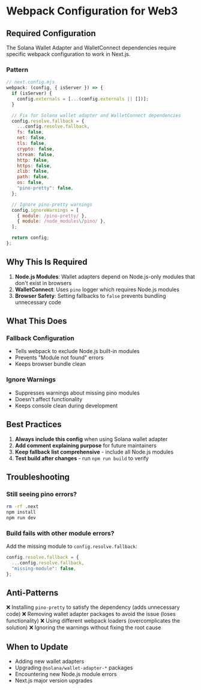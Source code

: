 # Webpack Configuration for Web3

## Required Configuration

The Solana Wallet Adapter and WalletConnect dependencies require specific webpack configuration to work in Next.js.

### Pattern

```javascript
// next.config.mjs
webpack: (config, { isServer }) => {
  if (isServer) {
    config.externals = [...(config.externals || [])];
  }

  // Fix for Solana wallet adapter and WalletConnect dependencies
  config.resolve.fallback = {
    ...config.resolve.fallback,
    fs: false,
    net: false,
    tls: false,
    crypto: false,
    stream: false,
    http: false,
    https: false,
    zlib: false,
    path: false,
    os: false,
    "pino-pretty": false,
  };

  // Ignore pino-pretty warnings
  config.ignoreWarnings = [
    { module: /pino-pretty/ },
    { module: /node_modules\/pino/ },
  ];

  return config;
};
```

## Why This Is Required

1. **Node.js Modules**: Wallet adapters depend on Node.js-only modules that don't exist in browsers
2. **WalletConnect**: Uses `pino` logger which requires Node.js modules
3. **Browser Safety**: Setting fallbacks to `false` prevents bundling unnecessary code

## What This Does

### Fallback Configuration

- Tells webpack to exclude Node.js built-in modules
- Prevents "Module not found" errors
- Keeps browser bundle clean

### Ignore Warnings

- Suppresses warnings about missing pino modules
- Doesn't affect functionality
- Keeps console clean during development

## Best Practices

1. **Always include this config** when using Solana wallet adapter
2. **Add comment explaining purpose** for future maintainers
3. **Keep fallback list comprehensive** - include all Node.js modules
4. **Test build after changes** - run `npm run build` to verify

## Troubleshooting

### Still seeing pino errors?

```bash
rm -rf .next
npm install
npm run dev
```

### Build fails with other module errors?

Add the missing module to `config.resolve.fallback`:

```javascript
config.resolve.fallback = {
  ...config.resolve.fallback,
  "missing-module": false,
};
```

## Anti-Patterns

❌ Installing `pino-pretty` to satisfy the dependency (adds unnecessary code)
❌ Removing wallet adapter packages to avoid the issue (loses functionality)
❌ Using different webpack loaders (overcomplicates the solution)
❌ Ignoring the warnings without fixing the root cause

## When to Update

- Adding new wallet adapters
- Upgrading `@solana/wallet-adapter-*` packages
- Encountering new Node.js module errors
- Next.js major version upgrades
